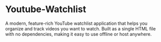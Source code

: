 # Youtube-Watchlist
A modern, feature-rich YouTube watchlist application that helps you organize and track videos you want to watch. Built as a single HTML file with no dependencies, making it easy to use offline or host anywhere.
